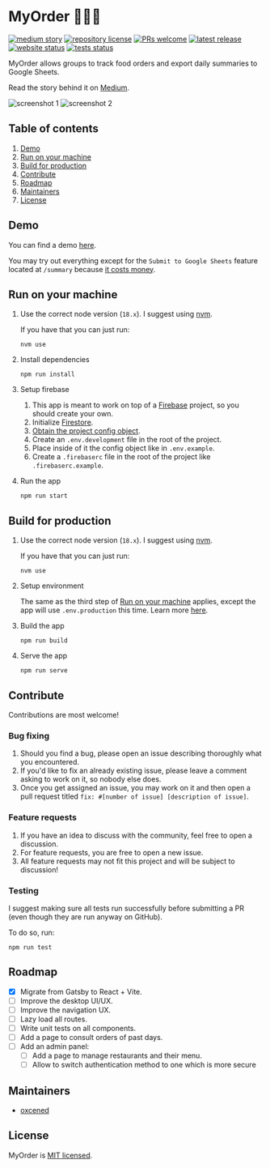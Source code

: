 # MyOrder 🍝🍛🍲

[![medium story](https://img.shields.io/badge/Medium-Story-%23000?logo=medium)](https://medium.com/@alen.ajam/how-i-took-control-of-my-companys-lunchtime-with-an-app-f6d70c31cb89)
[![repository license](https://img.shields.io/github/license/oxcened/my-order)](https://github.com/oxcened/my-order/blob/master/LICENSE.md)
[![PRs welcome](https://img.shields.io/badge/PRs-welcome-brightgreen)](https://github.com/oxcened/my-order#contribute)
[![latest release](https://img.shields.io/github/v/release/oxcened/my-order)](https://github.com/oxcened/my-order/releases)
[![website status](https://img.shields.io/website?url=https%3A%2F%2Fmyorderdemo-80b12.web.app%2F)](https://myorderdemo-80b12.web.app/)
[![tests status](https://github.com/oxcened/my-order/actions/workflows/test.yml/badge.svg)](https://github.com/oxcened/my-order/actions/workflows/test.yml)

MyOrder allows groups to track food orders and export daily summaries to Google Sheets.

Read the story behind it
on [Medium](https://medium.com/@alen.ajam/how-i-took-control-of-my-companys-lunchtime-with-an-app-f6d70c31cb89).

![screenshot 1](https://miro.medium.com/max/300/1*Vk0dtrl4eHHAKmUhKkryMw.png)
![screenshot 2](https://miro.medium.com/max/300/1*XsmPd_zjpHLbfnaIt0oROw.png)

## Table of contents

1. [Demo](#demo)
1. [Run on your machine](#run-on-your-machine)
1. [Build for production](#build-for-production)
1. [Contribute](#contribute)
1. [Roadmap](#roadmap)
1. [Maintainers](#maintainers)
1. [License](#license)

## Demo

You can find a demo [here](https://myorderdemo-80b12.web.app/).

You may try out everything except for the `Submit to Google Sheets` feature located at `/summary`
because [it costs money](https://media.tenor.com/5Z-o3OKSPFIAAAAC/adult-swim-monkey.gif).

## Run on your machine

1. Use the correct node version (`18.x`). I suggest using [nvm](https://github.com/nvm-sh/nvm).

   If you have that you can just run:

    ```
    nvm use
    ```

1. Install dependencies

    ```
    npm run install
    ```

1. Setup firebase

    1. This app is meant to work on top of a [Firebase](https://firebase.google.com/) project, so you should create your
       own.
    1. Initialize [Firestore](https://firebase.google.com/docs/firestore/quickstart).
    1. [Obtain the project config object](https://firebase.google.com/docs/web/learn-more#config-object).
    1. Create an `.env.development` file in the root of the project.
    1. Place inside of it the config object like in `.env.example`.
    1. Create a `.firebaserc` file in the root of the project like `.firebaserc.example`.

1. Run the app
    ```
    npm run start
    ```

## Build for production

1. Use the correct node version (`18.x`). I suggest using [nvm](https://github.com/nvm-sh/nvm).

   If you have that you can just run:

    ```
    nvm use
    ```

1. Setup environment

   The same as the third step of [Run on your machine](#run-on-your-machine) applies, except the app will
   use `.env.production` this time. Learn
   more [here](https://vitejs.dev/guide/env-and-mode.html).

1. Build the app
    ```
    npm run build
    ```

1. Serve the app
    ```
    npm run serve
    ```

## Contribute

Contributions are most welcome!

### Bug fixing

1. Should you find a bug, please open an issue describing thoroughly what you encountered.
2. If you'd like to fix an already existing issue, please leave a comment asking to work on it, so nobody else does.
3. Once you get assigned an issue, you may work on it and then open a pull request
   titled `fix: #[number of issue] [description of issue]`.

### Feature requests

1. If you have an idea to discuss with the community, feel free to open a discussion.
1. For feature requests, you are free to open a new issue.
1. All feature requests may not fit this project and will be subject to discussion!

### Testing

I suggest making sure all tests run successfully before submitting a PR (even though they are run anyway on GitHub).

To do so, run:

```
npm run test
```

## Roadmap

- [x] Migrate from Gatsby to React + Vite.
- [ ] Improve the desktop UI/UX.
- [ ] Improve the navigation UX.
- [ ] Lazy load all routes.
- [ ] Write unit tests on all components.
- [ ] Add a page to consult orders of past days.
- [ ] Add an admin panel:
  - [ ] Add a page to manage restaurants and their menu.
  - [ ] Allow to switch authentication method to one which is more secure

## Maintainers

- [oxcened](https://github.com/oxcened)

## License

MyOrder is [MIT licensed](https://github.com/oxcened/my-order/blob/master/LICENSE.md).
